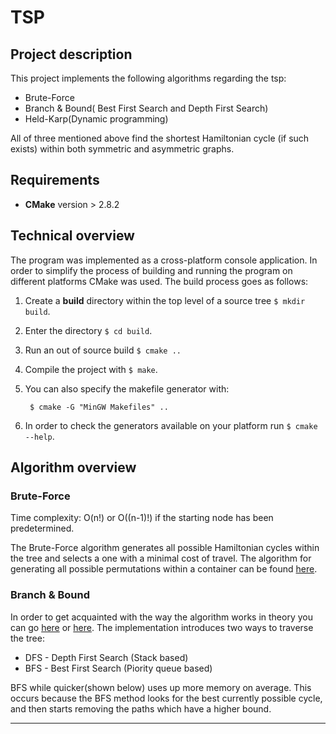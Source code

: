 
# TSP
## Project description
This project implements the following algorithms regarding the tsp:
* Brute-Force 
* Branch & Bound( Best First Search and Depth First Search)
* Held-Karp(Dynamic programming)
 
All of three mentioned above find the shortest Hamiltonian cycle (if such exists) within both symmetric and asymmetric graphs.
## Requirements
* **CMake** version > 2.8.2
## Technical overview
The program was implemented as a cross-platform console application. In order to simplify the process of building and running the program on different platforms CMake was used. The build process goes as follows:
1. Create a **build** directory within the top level of a source tree `$ mkdir build`.
2. Enter the directory `$ cd build`.
3. Run an out of source build `$ cmake ..`
4. Compile the project with `$ make`.
5. You can also specify the makefile generator with:

	` $ cmake -G "MinGW Makefiles" ..`
6. In order to check the generators available on your platform run `$ cmake --help`.
## Algorithm overview
### Brute-Force
Time complexity: O(n!) or O((n-1)!) if the starting node has been predetermined.

The Brute-Force algorithm generates all possible Hamiltonian cycles within the tree and selects a one with a minimal cost of travel. The algorithm for generating all possible permutations within a container can be found [here](https://www.geeksforgeeks.org/write-a-c-program-to-print-all-permutations-of-a-given-string/).

### Branch & Bound
In order to get acquainted with the way the algorithm works in theory you can go [here](https://www.techiedelight.com/travelling-salesman-problem-using-branch-and-bound/) or [here](http://math.cmu.edu/~bkell/21257-2014f/tsp.pdf).
The implementation introduces two ways to traverse the tree:
* DFS - Depth First Search (Stack based)
* BFS - Best First Search (Piority queue based)

BFS while quicker(shown below) uses up more  memory on average. This occurs because the BFS method looks for the best currently possible cycle, and then starts removing the paths which have a higher bound.
___
